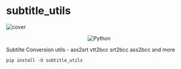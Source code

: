 # subtitle_utils

![cover](https://raw.githubusercontent.com/sudoskys/subtitle_utils/main/cover.png)

<p align="center">
  <img src="https://img.shields.io/badge/Python-3.7|8|9|10-green" alt="Python" >
</p>

Subtilte Conversion utils - ass2srt vtt2bcc srt2bcc ass2bcc and more

`pip install -U subtitle_utils`
